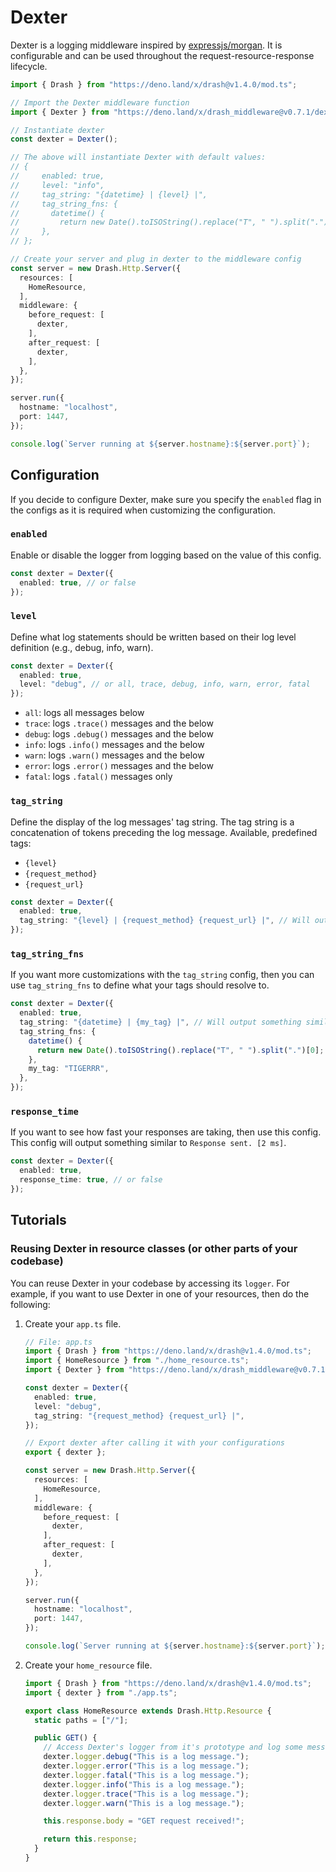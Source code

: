 # Dexter

Dexter is a logging middleware inspired by
[expressjs/morgan](https://github.com/expressjs/morgan). It is configurable and
can be used throughout the request-resource-response lifecycle.

```typescript
import { Drash } from "https://deno.land/x/drash@v1.4.0/mod.ts";

// Import the Dexter middleware function
import { Dexter } from "https://deno.land/x/drash_middleware@v0.7.1/dexter/mod.ts";

// Instantiate dexter
const dexter = Dexter();

// The above will instantiate Dexter with default values:
// {
//     enabled: true,
//     level: "info",
//     tag_string: "{datetime} | {level} |",
//     tag_string_fns: {
//       datetime() {
//         return new Date().toISOString().replace("T", " ").split(".")[0];
//     },
// };

// Create your server and plug in dexter to the middleware config
const server = new Drash.Http.Server({
  resources: [
    HomeResource,
  ],
  middleware: {
    before_request: [
      dexter,
    ],
    after_request: [
      dexter,
    ],
  },
});

server.run({
  hostname: "localhost",
  port: 1447,
});

console.log(`Server running at ${server.hostname}:${server.port}`);
```

## Configuration

If you decide to configure Dexter, make sure you specify the `enabled` flag in
the configs as it is required when customizing the configuration.

### `enabled`

Enable or disable the logger from logging based on the value of this config.

```typescript
const dexter = Dexter({
  enabled: true, // or false
});
```

### `level`

Define what log statements should be written based on their log level definition
(e.g., debug, info, warn).

```typescript
const dexter = Dexter({
  enabled: true,
  level: "debug", // or all, trace, debug, info, warn, error, fatal
});
```

- `all`: logs all messages below
- `trace`: logs `.trace()` messages and the below
- `debug`: logs `.debug()` messages and the below
- `info`: logs `.info()` messages and the below
- `warn`: logs `.warn()` messages and the below
- `error`: logs `.error()` messages and the below
- `fatal`: logs `.fatal()` messages only

### `tag_string`

Define the display of the log messages' tag string. The tag string is a
concatenation of tokens preceding the log message. Available, predefined tags:

- `{level}`
- `{request_method}`
- `{request_url}`

```typescript
const dexter = Dexter({
  enabled: true,
  tag_string: "{level} | {request_method} {request_url} |", // Will output something similar to "INFO | GET /home | The log message."
});
```

### `tag_string_fns`

If you want more customizations with the `tag_string` config, then you can use
`tag_string_fns` to define what your tags should resolve to.

```typescript
const dexter = Dexter({
  enabled: true,
  tag_string: "{datetime} | {my_tag} |", // Will output something similar to "2020-07-12 10:32:14 | TIGERRR | The log message."
  tag_string_fns: {
    datetime() {
      return new Date().toISOString().replace("T", " ").split(".")[0];
    },
    my_tag: "TIGERRR",
  },
});
```

### `response_time`

If you want to see how fast your responses are taking, then use this config.
This config will output something similar to `Response sent. [2 ms]`.

```typescript
const dexter = Dexter({
  enabled: true,
  response_time: true, // or false
});
```

## Tutorials

### Reusing Dexter in resource classes (or other parts of your codebase)

You can reuse Dexter in your codebase by accessing its `logger`. For example, if
you want to use Dexter in one of your resources, then do the following:

1. Create your `app.ts` file.

   ```typescript
   // File: app.ts
   import { Drash } from "https://deno.land/x/drash@v1.4.0/mod.ts";
   import { HomeResource } from "./home_resource.ts";
   import { Dexter } from "https://deno.land/x/drash_middleware@v0.7.1/dexter.ts";

   const dexter = Dexter({
     enabled: true,
     level: "debug",
     tag_string: "{request_method} {request_url} |",
   });

   // Export dexter after calling it with your configurations
   export { dexter };

   const server = new Drash.Http.Server({
     resources: [
       HomeResource,
     ],
     middleware: {
       before_request: [
         dexter,
       ],
       after_request: [
         dexter,
       ],
     },
   });

   server.run({
     hostname: "localhost",
     port: 1447,
   });

   console.log(`Server running at ${server.hostname}:${server.port}`);
   ```

2. Create your `home_resource` file.

   ```typescript
   import { Drash } from "https://deno.land/x/drash@v1.4.0/mod.ts";
   import { dexter } from "./app.ts";

   export class HomeResource extends Drash.Http.Resource {
     static paths = ["/"];

     public GET() {
       // Access Dexter's logger from it's prototype and log some messages
       dexter.logger.debug("This is a log message.");
       dexter.logger.error("This is a log message.");
       dexter.logger.fatal("This is a log message.");
       dexter.logger.info("This is a log message.");
       dexter.logger.trace("This is a log message.");
       dexter.logger.warn("This is a log message.");

       this.response.body = "GET request received!";

       return this.response;
     }
   }
   ```
